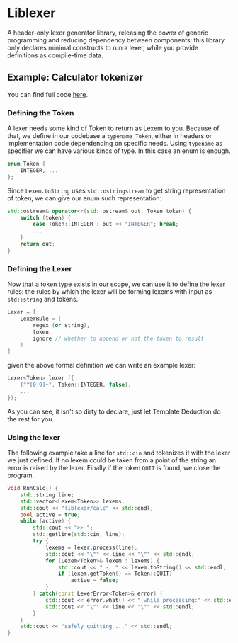 # Liblexer

A header-only lexer generator library, releasing the power of generic programming and reducing dependency between components: this library only declares minimal constructs to run a lexer, while you provide definitions as compile-time data.

## Example: Calculator tokenizer

You can find full code [here](src/tests/calc.cc).

### Defining the Token

A lexer needs some kind of Token to return as Lexem to you. Because of that, we define in our codebase a `typename Token`, either in headers or implementation code dependending on specific needs.
Using `typename` as specifier we can have various kinds of type. In this case an enum is enough.

```c++
enum Token {
    INTEGER, ...
};
```

Since `Lexem.toString` uses `std::ostringstream` to get string representation of token, we can give our enum such representation:

```c++
std::ostream& operator<<(std::ostream& out, Token token) {
    switch (token) {
        case Token::INTEGER : out << "INTEGER"; break;
        ...
    }
    return out;
}
```

### Defining the Lexer

Now that a token type exists in our scope, we can use it to define the lexer rules: the rules by which the lexer will be forming lexems with input as `std::string` and tokens.

```c++
Lexer = [
    LexerRule = (
        regex (or string),
        token,
        ignore // whether to append or not the token to result
    )
]
```

given the above formal definition we can write an example lexer:

```c++
Lexer<Token> lexer ({
    {"^[0-9]+", Token::INTEGER, false},
    ...
});
```

As you can see, it isn't so dirty to declare, just let Template Deduction do the rest for you.

### Using the lexer

The following example take a line for `std::cin` and tokenizes it with the lexer we just defined. If no lexem could be taken from a point of the string an error is raised by the lexer. Finally if the token `QUIT` is found, we close the program.

```c++
void RunCalc() {
    std::string line;
    std::vector<Lexem<Token>> lexems;
    std::cout << "liblexer/calc" << std::endl;
    bool active = true;
    while (active) {
        std::cout << ">> ";
        std::getline(std::cin, line);
        try {
            lexems = lexer.process(line);
            std::cout << "\"" << line << "\"" << std::endl;
            for (Lexem<Token>& lexem : lexems) {
                std::cout << " -  " << lexem.toString() << std::endl;
                if (lexem.getToken() == Token::QUIT)
                    active = false;
            }
        } catch(const LexerError<Token>& error) {
            std::cout << error.what() << " while processing:" << std::endl;
            std::cout << "\"" << line << "\"" << std::endl;
        }
    }
    std::cout << "safely quitting ..." << std::endl;
}
```
